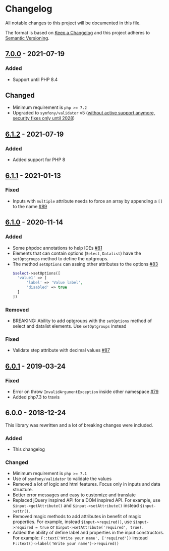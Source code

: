 # Changelog

All notable changes to this project will be documented in this file.

The format is based on [Keep a Changelog](http://keepachangelog.com/)
and this project adheres to [Semantic Versioning](http://semver.org/).

## [7.0.0] - 2021-07-19
### Added
- Support until PHP 8.4

## Changed
- Minimum requirement is `php >= 7.2`
- Upgraded to `symfony/validator` v5 ([without active support anymore, security fixes only until 2028](https://endoflife.date/symfony))

## [6.1.2] - 2021-07-19
### Added
- Added support for PHP 8

## [6.1.1] - 2021-01-13
### Fixed
- Inputs with `multiple` attribute needs to force an array by appending a `[]` to the name [#89]

## [6.1.0] - 2020-11-14
### Added
- Some phpdoc annotations to help IDEs [#81]
- Elements that can contain options (`Select`, `Datalist`) have the `setOptgroups` method to define the optgroups.
- The method `setOptions` can assing other attributes to the options [#83]
  ```php
  $select->setOptions([
    'value1' => [
        'label' => 'Value label',
        'disabled' => true
    ]
  ])
  ```

### Removed
- BREAKING: Ability to add optgroups with the `setOptions` method of select and datalist elements. Use `setOptgroups` instead

### Fixed
- Validate step attribute with decimal values [#87]

## [6.0.1] - 2019-03-24
### Fixed
- Error on throw `InvalidArgumentException` inside other namespace [#79]
- Added php7.3 to travis

## 6.0.0 - 2018-12-24
This library was rewritten and a lot of breaking changes were included.

### Added
- This changelog

### Changed
- Minimum requirement is `php >= 7.1`
- Use of `symfony/validator` to validate the values
- Removed a lot of logic and html features. Focus only in inputs and data structure.
- Better error messages and easy to customize and translate
- Replaced jQuery inspired API for a DOM inspired API. For example, use `$input->getAttribute()` and `$input->setAttribute()` instead `$input->attr()`.
- Removed magic methods to add attributes in benefit of magic properties. For example, instead `$input->required()`, use `$input->required = true` or `$input->setAttribute('required', true)`.
- Added the ability of define label and properties in the input constructors. For example: `F::text('Write your name', ['required'])` instead `F::text()->label('Write your name')->required()`

[#79]: https://github.com/oscarotero/form-manager/issues/79
[#81]: https://github.com/oscarotero/form-manager/issues/81
[#83]: https://github.com/oscarotero/form-manager/issues/83
[#87]: https://github.com/oscarotero/form-manager/issues/87
[#89]: https://github.com/oscarotero/form-manager/issues/89

[7.0.0]: https://github.com/oscarotero/form-manager/compare/v6.1.2...v7.0.0
[6.1.2]: https://github.com/oscarotero/form-manager/compare/v6.1.1...v6.1.2
[6.1.1]: https://github.com/oscarotero/form-manager/compare/v6.1.0...v6.1.1
[6.1.0]: https://github.com/oscarotero/form-manager/compare/v6.0.1...v6.1.0
[6.0.1]: https://github.com/oscarotero/form-manager/compare/v6.0.0...v6.0.1

